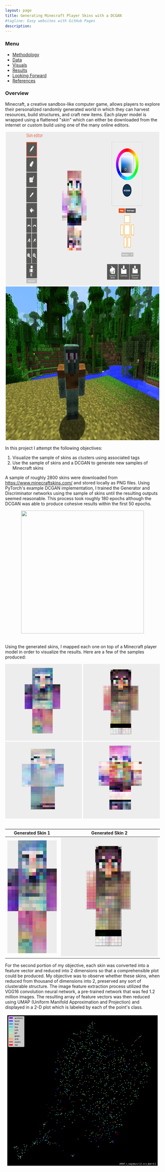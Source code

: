 ```yaml
---
layout: page
title: Generating Minecraft Player Skins with a DCGAN
#tagline: Easy websites with GitHub Pages
description:
---
```


### Menu
- [Methodology](pages/methodology.html)
- [Data](pages/data.html)
- [Visuals](pages/visuals.html)
- [Results](pages/results.html)
- [Looking Forward](pages/looking_forward.html)
- [References](pages/references.html)

### Overview
Minecraft, a creative sandbox-like computer game, allows players to explore their personalized randomly generated world in which they can harvest resources, build structures, and craft new items. Each player model is wrapped using a flattened "skin" which can either be downloaded from the internet or custom build using one of the many online editors. <br>

<div align="center">
    <img src="./assets/skin-editor.png" width="500" height="500"/> <br>
    <img src="./assets/skin-in-game-01.jpg" width="500" height="500"/> <br>
</div>

In this project I attempt the following objectives:
1. Visualize the sample of skins as clusters using associated tags
2. Use the sample of skins and a DCGAN to generate new samples of Minecraft skins <br>

A sample of roughly 2800 skins were downloaded from https://www.minecraftskins.com/ and stored locally as PNG files. Using PyTorch's example DCGAN implementation, I trained the Generator and Discriminator networks using the sample of skins until the resulting outputs seemed reasonable. This process took roughly 180 epochs although the DCGAN was able to produce cohesive results within the first 50 epochs. <br>

<div align="center">
    <img src="./assets/training.gif" width="400" height="400"/>
</div>
<br>

Using the generated skins, I mapped each one on top of a Minecraft player model in order to visualize the results. Here are a few of the samples produced:

<div align="center">
    <img src="./assets/fake_3.png" width="250" height="250"/>
    <img src="./assets/fake_4.png" width="250" height="250"/>
    <img src="./assets/fake_6.png" width="250" height="250"/>
    <img src="./assets/fake_9.png" width="250" height="250"/>
</div>
<br>

Generated Skin 1 | Generated Skin 2
:---------------:|:----------------:
![](./assets/fake_3_scaled.png) | ![](./assets/fake_4.png)

For the second portion of my objective, each skin was converted into a feature vector and reduced into 2 dimensions so that a comprehensible plot could be produced. My objective was to observe whether these skins, when reduced from thousand of dimensions into 2, preserved any sort of clusterable structure. The image feature extraction process utilized the VGG16 convolution neural network, a pre-trained network that was fed 1.2 million images. The resulting array of feature vectors was then reduced using UMAP (Uniform Manifold Approximation and Projection) and displayed in a 2-D plot which is labeled by each of the point's class. <br>

<img src="./assets/full-data-umap-plot.png" width="500" height="500" class="center" /> <br>



